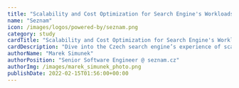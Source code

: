 ```yaml
---
title: "Scalability and Cost Optimization for Search Engine's Workloads"
name: "Seznam"
icon: /images/logos/powered-by/seznam.png
category: study
cardTitle: "Scalability and Cost Optimization for Search Engine's Workloads"
cardDescription: "Dive into the Czech search engine’s experience of scaling the on-premises infrastructure to learn more about the benefits of byte-based data shuffling and the use cases where Apache Beam portability and abstraction bring the utmost value."
authorName: "Marek Simunek"
authorPosition: "Senior Software Engineer @ seznam.cz"
authorImg: /images/marek_simunek_photo.png
publishDate: 2022-02-15T01:56:00+00:00
---
```

<!--
Licensed under the Apache License, Version 2.0 (the "License");
you may not use this file except in compliance with the License.
You may obtain a copy of the License at

http://www.apache.org/licenses/LICENSE-2.0

Unless required by applicable law or agreed to in writing, software
distributed under the License is distributed on an "AS IS" BASIS,
WITHOUT WARRANTIES OR CONDITIONS OF ANY KIND, either express or implied.
See the License for the specific language governing permissions and
limitations under the License.
-->
